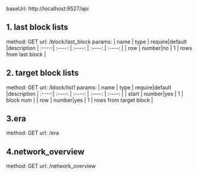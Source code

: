 
baseUrl: http://localhost:9527/api
## 1. last block lists
method: GET
url: /block/last_block
params: 
| name | type |  require|default   |description
| :----:| :----:   | :----:  | :----: |  :----: |
| row | number|no |  1 | rows from last block |

## 2. target block lists
method: GET
url: /block/list1
params: 
| name | type |  require|default   |description
| :----:| :----:   | :----:  | :----: |  :----: |
| start | number|yes |  1 | block num |
| row | number|yes |  1 | rows from target block |
## 3.era
method: GET
url: /era
## 4.network_overview
method: GET
url: /network_overview










